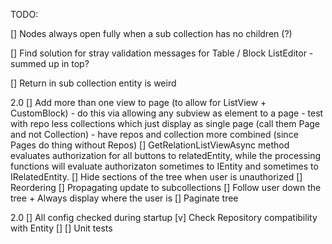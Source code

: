 TODO:

[] Nodes always open fully when a sub collection has no children (?)

[] Find solution for stray validation messages for Table / Block ListEditor
    - summed up in top?

[] Return in sub collection entity is weird

2.0
[] Add more than one view to page (to allow for ListView + CustomBlock)
    - do this via allowing any subview as element to a page
    - test with repo less collections which just display as single page (call them Page and not Collection)
    - have repos and collection more combined (since Pages do thing without Repos)
[] GetRelationListViewAsync method evaluates authorization for all buttons to relatedEntity, while the processing functions will evaluate authorizaton sometimes to IEntity and sometimes to IRelatedEntity.
[] Hide sections of the tree when user is unauthorized
[] Reordering
[] Propagating update to subcollections
[] Follow user down the tree + Always display where the user is
[] Paginate tree

2.0
[] All config checked during startup
    [v] Check Repository compatibility with Entity
    []
[] Unit tests
